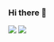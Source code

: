 ### Hi there 👋

<!--
**Remi-Guijarro/Remi-Guijarro** is a ✨ _special_ ✨ repository because its `README.md` (this file) appears on your GitHub profile.

Here are some ideas to get you started:

- 🔭 I’m currently working on ...
- 🌱 I’m currently learning ...
- 👯 I’m looking to collaborate on ...
- 🤔 I’m looking for help with ...
- 💬 Ask me about ...
- 📫 How to reach me: ...
- 😄 Pronouns: ...
- ⚡ Fun fact: ...
-->

[![](https://github-readme-stats.vercel.app/api?username=Remi-Guijarro)](https://github.com/anuraghazra/github-readme-stats)
[![](https://github-readme-stats.vercel.app/api/top-langs/?username=Remi-Guijarro&layout=compact)](https://github.com/anuraghazra/github-readme-stats)

